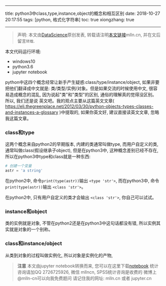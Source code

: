 
---
title: python3中class,type,instance,object的概念和相互区别
date: 2018-10-27 20:17:55
tags: [python, 格式化字符串]
toc: true
xiongzhang: true


---
<span></span>
<!-- more -->

> 声明: 本文由[DataScience](http://mlln.cn)原创发表, 转载请注明[本文链接](http://mlln.cn)mlln.cn, 并在文后留言`转载`.

本文代码运行环境:

- windows10
- python3.6
- jupyter notebook

python中这四个概念经常让新手产生疑惑:class/type/instance/object, 如果非要把他们翻译成中文就是: 类/类型/实例/对象。但是如果交流的时候使用中文, 很容易造成概念的混乱, 因为说起"类"和"类型"的区别, 通俗的理解真的觉得没区别。所以, 我们还是说 英文吧。我的观点主要从这篇英文文章( https://eli.thegreenplace.net/2012/03/30/python-objects-types-classes-and-instances-a-glossary )中提取的, 如果你英文好, 建议直接读英文文章, 忽略我这篇文章。

### class和type

这两个概念来自python2的早期版本, 内建的类通常叫做type, 而用户自定义的类, 通常叫做class(假设继承子object), 但是在python3中, 这种概念差别已经不存在, 所以在python3中type和class就是一种东西: 


```python
# 创建一个变量
astr = 'a string'
```

在python2中, 命令`print(type(astr))`输出 `<type 'str'>`, 而在python3中, 命令`print(type(astr))`输出 `<class 'str'>`。

在python2中, 只有用户自定义的类才会输出 `<class 'str'>`, 你自己可以试试。

### instance和object

类的实例就是对象, 不管在python2还是在python3中这句话都没有错, 所以实例其实就是对象的一个别称。


### class和instance/object

从类到对象的过程叫做实例化, 所以对象是实例化的产物, 


> **注意**
> 本文由jupyter notebook转换而来, 您可以在这里下载[notebook](python3中class,type,instance,object的概念和相互区别.ipynb)
> 统计咨询请加QQ 2726725926, 微信 mllncn,  SPSS统计咨询是收费的
> 微博上@mlln-cn可以向我免费题问
> 请记住我的网址: mlln.cn 或者 jupyter.cn
